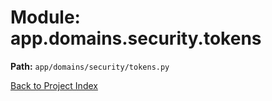 # Module: app.domains.security.tokens

**Path:** `app/domains/security/tokens.py`

[Back to Project Index](../../../../index.md)
